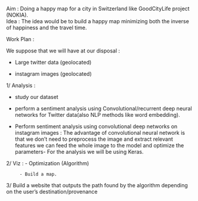 Aim : Doing a happy map for a city in Switzerland like GoodCityLife project (NOKIA).  
Idea : The idea would be to build a happy map minimizing both the inverse of happiness and the travel time.  

Work Plan :

We suppose that we will have at our disposal :

- Large twitter data (geolocated)

- instagram images (geolocated)

1/ Analysis :

- study our dataset

-  perform a sentiment analysis using Convolutional/recurrent deep neural networks for Twitter data(also NLP methods like word embedding).

- Perform sentiment analysis using convolutional deep networks on instagram images : The advantage of convolutional neural network is that we don’t need to preprocess the image and extract relevant features we can feed the whole image to the model and optimize the parameters- For the analysis we will be using Keras.

2/ Viz : - Optimization (Algorithm)

         - Build a map.
         
3/ Build a website that outputs the path found by the algorithm depending on the user’s destination/provenance

